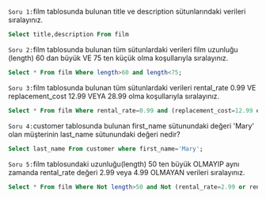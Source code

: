`Soru 1:`film tablosunda bulunan title ve description sütunlarındaki verileri sıralayınız.
```SQL
Select title,description From film
```
`Soru 2:`film tablosunda bulunan tüm sütunlardaki verileri film uzunluğu (length) 60 dan büyük VE 75 ten küçük olma koşullarıyla sıralayınız.
```SQL
Select * From film Where length>60 and length<75;
```
`Soru 3:`film tablosunda bulunan tüm sütunlardaki verileri rental_rate 0.99 VE replacement_cost 12.99 VEYA 28.99 olma koşullarıyla sıralayınız.
```SQL
Select * From film Where rental_rate=0.99 and (replacement_cost=12.99 or replacement_cost=28.99);
```
`Soru 4:`customer tablosunda bulunan first_name sütunundaki değeri 'Mary' olan müşterinin last_name sütunundaki değeri nedir?
```SQL
Select last_name From customer where first_name='Mary';
```
`Soru 5:`film tablosundaki uzunluğu(length) 50 ten büyük OLMAYIP aynı zamanda rental_rate değeri 2.99 veya 4.99 OLMAYAN verileri sıralayınız.
```SQL
Select * From film Where Not length>50 and Not (rental_rate=2.99 or rental_rate=4.99);
```

